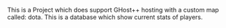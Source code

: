 This is a Project which does support GHost++ hosting with a custom map called: dota.
This is a database which show current stats of players.